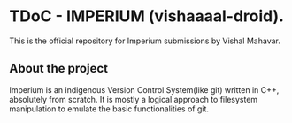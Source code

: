 # TDoC - IMPERIUM (vishaaaal-droid).

This is the official repository for Imperium submissions by Vishal Mahavar.

## About the project

Imperium is an indigenous Version Control System(like git) written in C++, absolutely from scratch.
It is mostly a logical approach to filesystem manipulation to emulate the basic functionalities of git.

